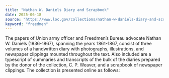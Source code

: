 ```yaml
---
title: "Nathan W. Daniels Diary and Scrapbook"
date: 2025-06-18
source: "https://www.loc.gov/collections/nathan-w-daniels-diary-and-scrapbook/about-this-collection/"
keyword: "freedmen"
---
```


The papers of Union army officer and Freedmen&rsquo;s Bureau advocate Nathan W. Daniels (1836-1867), spanning the years 1861-1867, consist of three volumes of a handwritten diary with photographs, illustrations, and newspaper clippings mounted throughout the text. Also included are a typescript of summaries and transcripts of the bulk of the diaries prepared by the donor of the collection, C. P. Weaver, and a scrapbook of newspaper clippings. The collection is presented online as follows:

